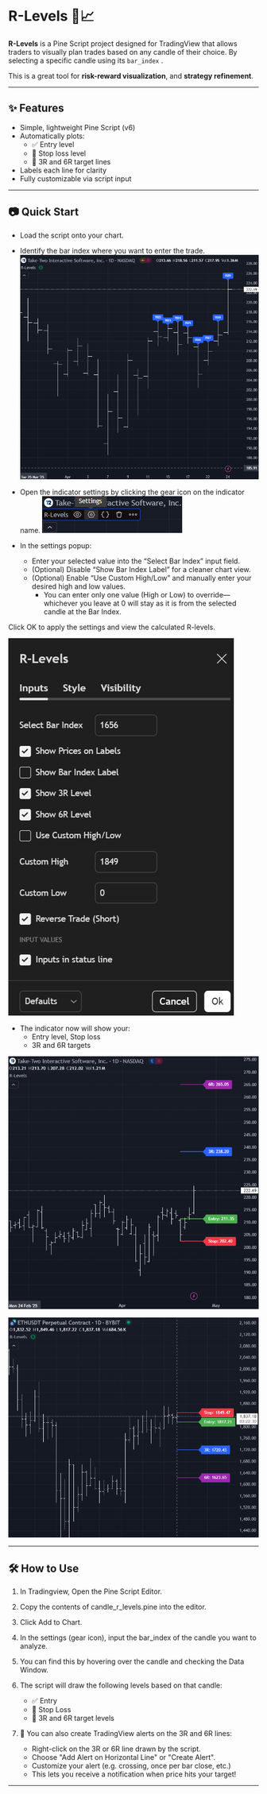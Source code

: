 # R-Levels 🔫📈

**R-Levels** is a Pine Script project designed for TradingView that allows traders to visually plan trades based on any candle of their choice. By selecting a specific candle using its `bar_index` .

This is a great tool for **risk-reward visualization**, and **strategy refinement**.

---

## ✨ Features

- Simple, lightweight Pine Script (v6)
- Automatically plots:
  - ✅ Entry level
  - 🛑 Stop loss level
  - 🎯 3R and 6R target lines
- Labels each line for clarity
- Fully customizable via script input

---

## 📷 Quick Start
* Load the script onto your chart.
* Identify the bar index where you want to enter the trade.
![Alt text](images/load-script.png)

* Open the indicator settings by clicking the gear icon on the indicator name.
![Alt text](images/settings.png)

* In the settings popup:
  - Enter your selected value into the “Select Bar Index” input field.
  - (Optional) Disable “Show Bar Index Label” for a cleaner chart view.
  - (Optional) Enable “Use Custom High/Low” and manually enter your desired high and low values.
    -  You can enter only one value (High or Low) to override—whichever you leave at 0 will stay as it is from the selected candle at the Bar Index.

Click OK to apply the settings and view the calculated R-levels.

![Alt text](images/settings-values.png)

* The indicator now will show your:
  - Entry level, Stop loss
  - 3R and 6R targets
  
![Alt text](images/TTWO.png)

![Alt text](images/short.png)


---

## 🛠️ How to Use
1. In Tradingview, Open the Pine Script Editor.
2. Copy the contents of candle_r_levels.pine into the editor.
3. Click Add to Chart.
4. In the settings (gear icon), input the bar_index of the candle you want to analyze.
5. You can find this by hovering over the candle and checking the Data Window.

6. The script will draw the following levels based on that candle:
    - ✅ Entry
    - 🛑 Stop Loss
    - 🎯 3R and 6R target levels
7. 🔔 You can also create TradingView alerts on the 3R and 6R lines:
    - Right-click on the 3R or 6R line drawn by the script.
    - Choose "Add Alert on Horizontal Line" or "Create Alert".
    - Customize your alert (e.g. crossing, once per bar close, etc.)
    - This lets you receive a notification when price hits your target!

---

